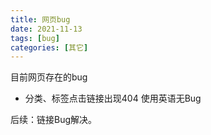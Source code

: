 ```yaml
---
title: 网页bug
date: 2021-11-13
tags: [bug] 
categories: [其它]
---
```


目前网页存在的bug

* 分类、标签点击链接出现404 使用英语无Bug 

后续：链接Bug解决。

